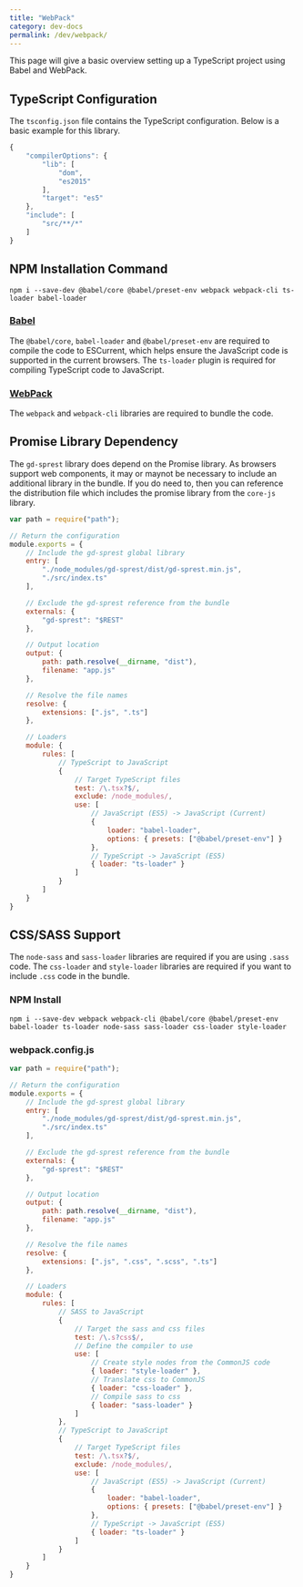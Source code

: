 ```yaml
---
title: "WebPack"
category: dev-docs
permalink: /dev/webpack/
---
```

This page will give a basic overview setting up a TypeScript project using Babel and WebPack.

## TypeScript Configuration

The `tsconfig.json` file contains the TypeScript configuration. Below is a basic example for this library.

```js
{
    "compilerOptions": {
        "lib": [
            "dom",
            "es2015"
        ],
        "target": "es5"
    },
    "include": [
        "src/**/*"
    ]
}
```

## NPM Installation Command

```
npm i --save-dev @babel/core @babel/preset-env webpack webpack-cli ts-loader babel-loader
```

### [Babel](https://babeljs.io/)

The `@babel/core`, `babel-loader` and `@babel/preset-env` are required to compile the code to ESCurrent, which helps ensure the JavaScript code is supported in the current browsers. The `ts-loader` plugin is required for compiling TypeScript code to JavaScript.

### [WebPack](https://webpack.js.org/)

The `webpack` and `webpack-cli` libraries are required to bundle the code.

## Promise Library Dependency

The `gd-sprest` library does depend on the Promise library. As browsers support web components, it may or maynot be necessary to include an additional library in the bundle. If you do need to, then you can reference the distribution file which includes the promise library from the `core-js` library.

```js
var path = require("path");

// Return the configuration
module.exports = {
    // Include the gd-sprest global library
    entry: [
        "./node_modules/gd-sprest/dist/gd-sprest.min.js",
        "./src/index.ts"
    ],

    // Exclude the gd-sprest reference from the bundle
    externals: {
        "gd-sprest": "$REST"
    },

    // Output location
    output: {
        path: path.resolve(__dirname, "dist"),
        filename: "app.js"
    },

    // Resolve the file names
    resolve: {
        extensions: [".js", ".ts"]
    },

    // Loaders
    module: {
        rules: [
            // TypeScript to JavaScript
            {
                // Target TypeScript files
                test: /\.tsx?$/,
                exclude: /node_modules/,
                use: [
                    // JavaScript (ES5) -> JavaScript (Current)
                    {
                        loader: "babel-loader",
                        options: { presets: ["@babel/preset-env"] }
                    },
                    // TypeScript -> JavaScript (ES5)
                    { loader: "ts-loader" }
                ]
            }
        ]
    }
}
```

## CSS/SASS Support

The `node-sass` and `sass-loader` libraries are required if you are using `.sass` code. The `css-loader` and `style-loader` libraries are required if you want to include `.css` code in the bundle.

### NPM Install
```
npm i --save-dev webpack webpack-cli @babel/core @babel/preset-env babel-loader ts-loader node-sass sass-loader css-loader style-loader
```

### webpack.config.js

```js
var path = require("path");

// Return the configuration
module.exports = {
    // Include the gd-sprest global library
    entry: [
        "./node_modules/gd-sprest/dist/gd-sprest.min.js",
        "./src/index.ts"
    ],

    // Exclude the gd-sprest reference from the bundle
    externals: {
        "gd-sprest": "$REST"
    },

    // Output location
    output: {
        path: path.resolve(__dirname, "dist"),
        filename: "app.js"
    },

    // Resolve the file names
    resolve: {
        extensions: [".js", ".css", ".scss", ".ts"]
    },

    // Loaders
    module: {
        rules: [
            // SASS to JavaScript
            {
                // Target the sass and css files
                test: /\.s?css$/,
                // Define the compiler to use
                use: [
                    // Create style nodes from the CommonJS code
                    { loader: "style-loader" },
                    // Translate css to CommonJS
                    { loader: "css-loader" },
                    // Compile sass to css
                    { loader: "sass-loader" }
                ]
            },
            // TypeScript to JavaScript
            {
                // Target TypeScript files
                test: /\.tsx?$/,
                exclude: /node_modules/,
                use: [
                    // JavaScript (ES5) -> JavaScript (Current)
                    {
                        loader: "babel-loader",
                        options: { presets: ["@babel/preset-env"] }
                    },
                    // TypeScript -> JavaScript (ES5)
                    { loader: "ts-loader" }
                ]
            }
        ]
    }
}
```
